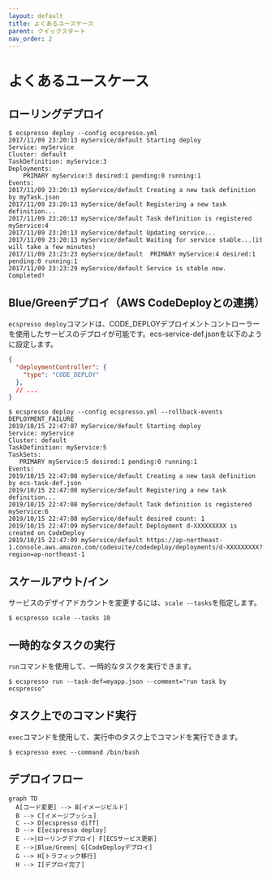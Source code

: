 ```yaml
---
layout: default
title: よくあるユースケース
parent: クイックスタート
nav_order: 2
---
```


# よくあるユースケース

## ローリングデプロイ

```console
$ ecspresso deploy --config ecspresso.yml
2017/11/09 23:20:13 myService/default Starting deploy
Service: myService
Cluster: default
TaskDefinition: myService:3
Deployments:
    PRIMARY myService:3 desired:1 pending:0 running:1
Events:
2017/11/09 23:20:13 myService/default Creating a new task definition by myTask.json
2017/11/09 23:20:13 myService/default Registering a new task definition...
2017/11/09 23:20:13 myService/default Task definition is registered myService:4
2017/11/09 23:20:13 myService/default Updating service...
2017/11/09 23:20:13 myService/default Waiting for service stable...(it will take a few minutes)
2017/11/09 23:23:23 myService/default  PRIMARY myService:4 desired:1 pending:0 running:1
2017/11/09 23:23:29 myService/default Service is stable now. Completed!
```

## Blue/Greenデプロイ（AWS CodeDeployとの連携）

`ecspresso deploy`コマンドは、CODE_DEPLOYデプロイメントコントローラーを使用したサービスのデプロイが可能です。ecs-service-def.jsonを以下のように設定します。

```json
{
  "deploymentController": {
    "type": "CODE_DEPLOY"
  },
  // ...
}
```

```console
$ ecspresso deploy --config ecspresso.yml --rollback-events DEPLOYMENT_FAILURE
2019/10/15 22:47:07 myService/default Starting deploy
Service: myService
Cluster: default
TaskDefinition: myService:5
TaskSets:
   PRIMARY myService:5 desired:1 pending:0 running:1
Events:
2019/10/15 22:47:08 myService/default Creating a new task definition by ecs-task-def.json
2019/10/15 22:47:08 myService/default Registering a new task definition...
2019/10/15 22:47:08 myService/default Task definition is registered myService:6
2019/10/15 22:47:08 myService/default desired count: 1
2019/10/15 22:47:09 myService/default Deployment d-XXXXXXXXX is created on CodeDeploy
2019/10/15 22:47:09 myService/default https://ap-northeast-1.console.aws.amazon.com/codesuite/codedeploy/deployments/d-XXXXXXXXX?region=ap-northeast-1
```

## スケールアウト/イン

サービスのデザイアドカウントを変更するには、`scale --tasks`を指定します。

```console
$ ecspresso scale --tasks 10
```

## 一時的なタスクの実行

`run`コマンドを使用して、一時的なタスクを実行できます。

```console
$ ecspresso run --task-def=myapp.json --comment="run task by ecspresso"
```

## タスク上でのコマンド実行

`exec`コマンドを使用して、実行中のタスク上でコマンドを実行できます。

```console
$ ecspresso exec --command /bin/bash
```

## デプロイフロー

```mermaid
graph TD
  A[コード変更] --> B[イメージビルド]
  B --> C[イメージプッシュ]
  C --> D[ecspresso diff]
  D --> E[ecspresso deploy]
  E -->|ローリングデプロイ| F[ECSサービス更新]
  E -->|Blue/Green| G[CodeDeployデプロイ]
  G --> H[トラフィック移行]
  H --> I[デプロイ完了]
```
